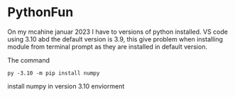 # PythonFun

On my mcahine januar 2023 I have to versions of python installed. VS code using 3.10 abd the default version is 3.9, this give problem when installing module from terminal prompt as they are installed in default version.

The command

    py -3.10 -m pip install numpy

install numpy in version 3.10 enviorment